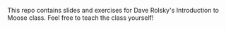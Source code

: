 This repo contains slides and exercises for Dave Rolsky's Introduction to Moose class. Feel free to teach the class yourself!
